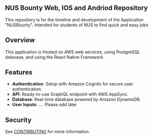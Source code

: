 ## NUS Bounty Web, IOS and Andriod Repository

This repository is for the timeline and development of the Application "NUSBounty". Intended for students of NUS to find quick and easy jobs

## Overview

This application is Hosted on AWS web services, using PostgreSQL datavase, and using the React Native Framework

## Features

- **Authentication**: Setup with Amazon Cognito for secure user authentication.
- **API**: Ready-to-use GraphQL endpoint with AWS AppSync.
- **Database**: Real-time database powered by Amazon DynamoDB.
- **User Inputs**: .... Please add later 

## Security

See [CONTRIBUTING](CONTRIBUTING.md#security-issue-notifications) for more information.

